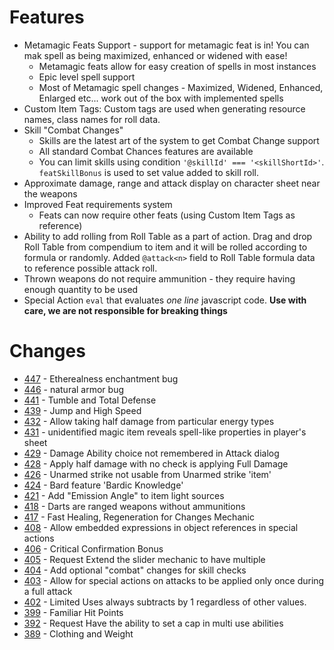 # Features
- Metamagic Feats Support - support for metamagic feat is in! You can mak spell as being maximized, enhanced or widened with ease!
    - Metamagic feats allow for easy creation of spells in most instances
    - Epic level spell support
    - Most of Metamagic spell changes - Maximized, Widened, Enhanced, Enlarged etc... work out of the box with implemented spells
- Custom Item Tags: Custom tags are used when generating resource names, class names for roll data. 
- Skill "Combat Changes"
    - Skills are the latest art of the system to get Combat Change support
    - All standard Combat Chances features are available
    - You can limit skills using condition `'@skillId' === '<skillShortId>'`. `featSkillBonus` is used to set value added to skill roll.
- Approximate damage, range and attack display on character sheet near the weapons
- Improved Feat requirements system
    - Feats can now require other feats (using Custom Item Tags as reference)
- Ability to add rolling from Roll Table as a part of action. Drag and drop Roll Table from compendium to item and it will be rolled according to formula or randomly. Added `@attack<n>` field to Roll Table formula data to reference possible attack roll.
- Thrown weapons do not require ammunition - they require having enough quantity to be used
- Special Action `eval` that evaluates *one line* javascript code. **Use with care, we are not responsible for breaking things**

# Changes
- [447](https://github.com/Rughalt/D35E/issues/447) - Etherealness enchantment bug 
- [446](https://github.com/Rughalt/D35E/issues/446) - natural armor bug 
- [441](https://github.com/Rughalt/D35E/issues/441) - Tumble and Total Defense 
- [439](https://github.com/Rughalt/D35E/issues/439) - Jump and High Speed 
- [432](https://github.com/Rughalt/D35E/issues/432) - Allow taking half damage from particular energy types 
- [431](https://github.com/Rughalt/D35E/issues/431) - unidentified magic item reveals spell-like properties in player's sheet 
- [429](https://github.com/Rughalt/D35E/issues/429) - Damage Ability choice not remembered in Attack dialog 
- [428](https://github.com/Rughalt/D35E/issues/428) - Apply half damage with no check is applying Full Damage 
- [426](https://github.com/Rughalt/D35E/issues/426) - Unarmed strike not usable from Unarmed strike 'item' 
- [424](https://github.com/Rughalt/D35E/issues/424) - Bard feature 'Bardic Knowledge' 
- [421](https://github.com/Rughalt/D35E/issues/421) - Add "Emission Angle" to item light sources 
- [418](https://github.com/Rughalt/D35E/issues/418) - Darts are ranged weapons without ammunitions 
- [417](https://github.com/Rughalt/D35E/issues/417) - Fast Healing, Regeneration for Changes Mechanic 
- [408](https://github.com/Rughalt/D35E/issues/408) - Allow embedded expressions in object references in special actions 
- [406](https://github.com/Rughalt/D35E/issues/406) - Critical Confirmation Bonus 
- [405](https://github.com/Rughalt/D35E/issues/405) - Request Extend the slider mechanic to have multiple 
- [404](https://github.com/Rughalt/D35E/issues/404) - Add optional "combat" changes for skill checks 
- [403](https://github.com/Rughalt/D35E/issues/403) - Allow for special actions on attacks to be applied only once during a full attack 
- [402](https://github.com/Rughalt/D35E/issues/402) - Limited Uses always subtracts by 1 regardless of other values. 
- [399](https://github.com/Rughalt/D35E/issues/399) - Familiar Hit Points 
- [392](https://github.com/Rughalt/D35E/issues/392) - Request Have the ability to set a cap in multi use abilities 
- [389](https://github.com/Rughalt/D35E/issues/389) - Clothing and Weight 
